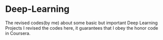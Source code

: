 # Deep-Learning
The revised codes(by me) about some basic but important Deep Learning Projects
I revised the codes here, it guarantees that I obey the honor code in Coursera. 
